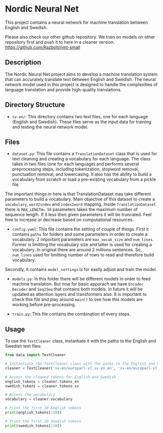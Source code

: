 # Nordic Neural Net

This project contains a neural network for machine translation between English and Swedish.

Please also check our other github repository. We train on models on other repository first and push it to here in a cleaner version.
https://github.com/Razbolt/nmt-small

## Description

The Nordic Neural Net project aims to develop a machine translation system that can accurately translate text between English and Swedish. The neural network model used in this project is designed to handle the complexities of language translation and provide high-quality translations.

## Directory Structure

- `sv-en/`: This directory contains two text files, one for each language (English and Swedish). These files serve as the input data for training and testing the neural network model.

## Files

- `dataset.py`: This file contains a `TranslationDataset` class that is used for text cleaning and creating a vocabulary for each language. The class takes in two files (one for each language) and performs several preprocessing steps, including tokenization, stopword removal, punctuation removal, and lowercasing. It also has the ability to build a vocabulary from scratch or load a pre-existing vocabulary from a pickle file.

The important things in here is that TranslationDataset may take different parameters to build a vocabulary. Main objective of this dataset to create a `vocabulary`, `word2index` and `index2word` mapping.
Inside `TranslationDataset` there is `MAX_LENGTH= 50` parameters takes the maximum number of sequence length. If it less then given parameters it will be truncated. Feel free to increase or decrease based on computational resources.

- `config.yaml`: This file contains the setting of couple of things.
First it contains `paths` for folders and some parameters in order to create a vocabulary. 2 important parameters are `max_vocab_size` and `num_lines`. Former is limitting the vocabulary size and latter is used for creating a vocabulary. In original there are around 2 millions sentences. So, `num_lines` used for limitting number of rows to read and therefore build vocabulary.

Secondly, it contains `model_settings` is for easily adjust and train the model. 

- `models.py`: In this folder there will be different models in order to feed machine translation. But now for basic apporach we have `Encoder` `Decoder` and `Seq2Seq` that contains both models. 
In future it will be updated as attention layers and transformers also. It is important to check this file and play around `main()` to see how this models are working before pre-processing.

- `train.py`: This file contains the combination of every steps. 

## Usage

To use the `TextCleaner` class, instantiate it with the paths to the English and Swedish text files:

```python
from data import TextCleaner

# Instantiate the TextCleaner class with the paths to the English and Swedish text files
cleaner = TextCleaner('sv-en/europarl-v7.sv-en.en', 'sv-en/europarl-v7.sv-en.sv')

# Access the cleaned tokens for English and Swedish
english_tokens = cleaner.tokens_en
swedish_tokens = cleaner.tokens_sv

# Access the vocabulary
vocabulary = cleaner.vocabulary

# Print the first 10 English tokens
print(english_tokens[:10])

# Print the first 10 Swedish tokens
print(swedish_tokens[:10])
